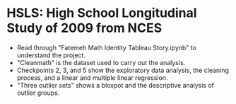 # HSLS:  High School Longitudinal Study of 2009 from NCES

- Read through "Fatemeh Math Identity Tableau Story.ipynb" to understand the project.
- "Cleanmath" is the dataset used to carry out the analysis. 
- Checkpoints 2, 3, and 5 show the exploratory data analysis, the cleaning process, and a linear and multiple linear regression.
- "Three outlier sets" shows a bloxpot and the descriptive analysis of outlier groups.
